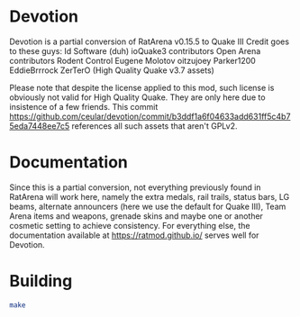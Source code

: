 # Devotion

Devotion is a partial conversion of RatArena v0.15.5 to Quake III
Credit goes to these guys:
Id Software (duh)
ioQuake3 contributors
Open Arena contributors
Rodent Control
Eugene Molotov
oitzujoey
Parker1200
EddieBrrrock
ZerTerO (High Quality Quake v3.7 assets)

Please note that despite the license applied to this mod, such license
is obviously not valid for High Quality Quake. They are only here due
to insistence of a few friends. This commit
<https://github.com/ceular/devotion/commit/b3ddf1a6f04633add631ff5c4b75eda7448ee7c5> references all such assets that aren't GPLv2.

# Documentation

Since this is a partial conversion, not everything previously found in
RatArena will work here, namely the extra medals, rail trails, status
bars, LG beams, alternate announcers (here we use the default for Quake
III), Team Arena items and weapons, grenade skins and maybe one or
another cosmetic setting to achieve consistency. For everything else,
the documentation available at <https://ratmod.github.io/> serves well
for Devotion.

# Building

```sh
make
```
